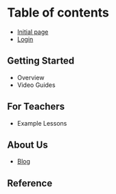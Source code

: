 # Table of contents

* [Initial page](README.md)
* [Login](https://tychos.org/login)

## Getting Started

* Overview
* Video Guides

## For Teachers

* Example Lessons

## About Us

* [Blog](http://blog.tychos.org/)

## Reference

